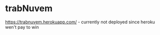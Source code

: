 # trabNuvem

https://trabnuvem.herokuapp.com/ - currently not deployed since heroku wen't pay to win
